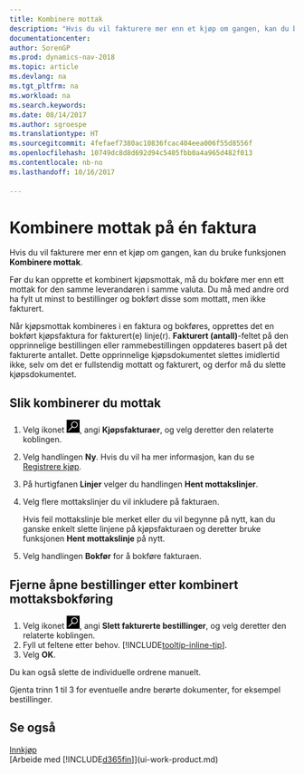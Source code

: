 ```yaml
---
title: Kombinere mottak
description: "Hvis du vil fakturere mer enn et kjøp om gangen, kan du bruke funksjonen Kombinere mottak."
documentationcenter: 
author: SorenGP
ms.prod: dynamics-nav-2018
ms.topic: article
ms.devlang: na
ms.tgt_pltfrm: na
ms.workload: na
ms.search.keywords: 
ms.date: 08/14/2017
ms.author: sgroespe
ms.translationtype: HT
ms.sourcegitcommit: 4fefaef7380ac10836fcac404eea006f55d8556f
ms.openlocfilehash: 10749dc8d8d692d94c5405fbb0a4a965d482f013
ms.contentlocale: nb-no
ms.lasthandoff: 10/16/2017

---
```

# <a name="how-to-combine-receipts-on-a-single-invoice"></a>Kombinere mottak på én faktura
Hvis du vil fakturere mer enn et kjøp om gangen, kan du bruke funksjonen **Kombinere mottak**.  

Før du kan opprette et kombinert kjøpsmottak, må du bokføre mer enn ett mottak for den samme leverandøren i samme valuta. Du må med andre ord ha fylt ut minst to bestillinger og bokført disse som mottatt, men ikke fakturert.  

Når kjøpsmottak kombineres i en faktura og bokføres, opprettes det en bokført kjøpsfaktura for fakturert(e) linje(r). **Fakturert (antall)**-feltet på den opprinnelige bestillingen eller rammebestillingen oppdateres basert på det fakturerte antallet. Dette opprinnelige kjøpsdokumentet slettes imidlertid ikke, selv om det er fullstendig mottatt og fakturert, og derfor må du slette kjøpsdokumentet.  

## <a name="to-combine-receipts"></a>Slik kombinerer du mottak  
1. Velg ikonet ![Søk etter side eller rapport](media/ui-search/search_small.png "Søk etter side eller rapport"), angi **Kjøpsfakturaer**, og velg deretter den relaterte koblingen.  
2. Velg handlingen **Ny**. Hvis du vil ha mer informasjon, kan du se [Registrere kjøp](purchasing-how-record-purchases.md).  
3. På hurtigfanen **Linjer** velger du handlingen **Hent mottakslinjer**.  
4. Velg flere mottakslinjer du vil inkludere på fakturaen.  

    Hvis feil mottakslinje ble merket eller du vil begynne på nytt, kan du ganske enkelt slette linjene på kjøpsfakturaen og deretter bruke funksjonen **Hent mottakslinje** på nytt.  
5. Velg handlingen **Bokfør** for å bokføre fakturaen.  

## <a name="to-remove-open-purchase-orders-after-combined-receipt-posting"></a>Fjerne åpne bestillinger etter kombinert mottaksbokføring  
1. Velg ikonet ![Søk etter side eller rapport](media/ui-search/search_small.png "Søk etter side eller rapport"), angi **Slett fakturerte bestillinger**, og velg deretter den relaterte koblingen.  
2. Fyll ut feltene etter behov. [!INCLUDE[tooltip-inline-tip](includes/tooltip-inline-tip_md.md)].
3. Velg **OK**.  

Du kan også slette de individuelle ordrene manuelt.

Gjenta trinn 1 til 3 for eventuelle andre berørte dokumenter, for eksempel bestillinger.

## <a name="see-also"></a>Se også  
[Innkjøp](purchasing-manage-purchasing.md)  
[Arbeide med [!INCLUDE[d365fin](includes/d365fin_md.md)]](ui-work-product.md)

